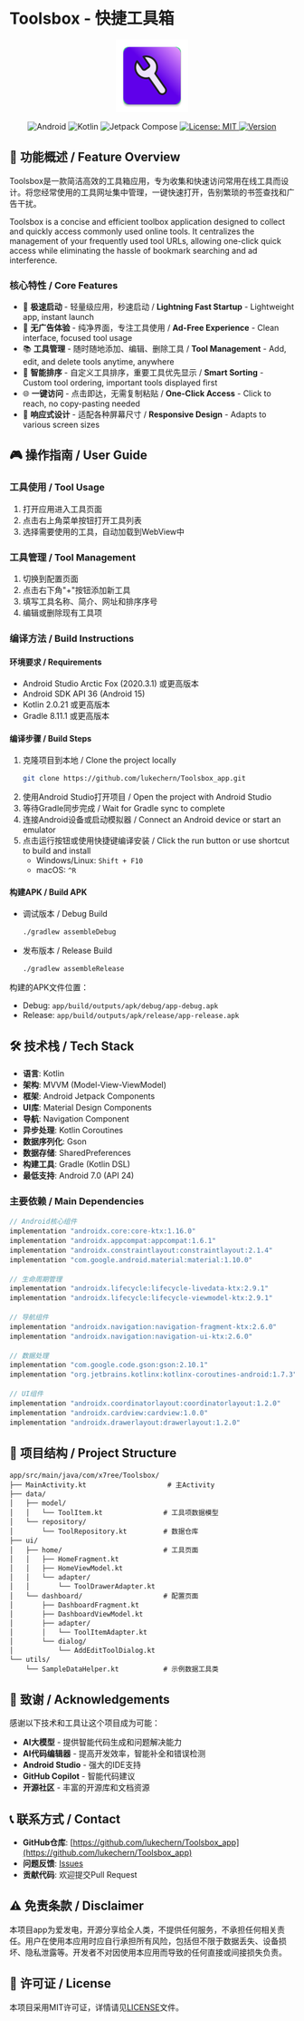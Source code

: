 # Toolsbox - 快捷工具箱

<p align="center">
  <img src="app\src\main\res\mipmap-xxxhdpi\ic_launcher.webp" alt="Toolsbox Logo" width="128" height="128">
</p>

<p align="center">
  <img src="https://img.shields.io/badge/Android-3DDC84?style=for-the-badge&logo=android&logoColor=white" alt="Android">
  <img src="https://img.shields.io/badge/Kotlin-0095D5?style=for-the-badge&logo=kotlin&logoColor=white" alt="Kotlin">
  <img src="https://img.shields.io/badge/Jetpack_Compose-4285F4?style=for-the-badge&logo=jetpack-compose&logoColor=white" alt="Jetpack Compose">
  <a href="https://opensource.org/licenses/MIT">
    <img src="https://img.shields.io/badge/License-MIT-yellow.svg?style=for-the-badge" alt="License: MIT">
  </a>
  <a href="https://github.com/lukechern/Toolsbox_app">
    <img src="https://img.shields.io/badge/version-1.6-blue.svg?style=for-the-badge" alt="Version">
  </a>
</p>

## 📱 功能概述 / Feature Overview

Toolsbox是一款简洁高效的工具箱应用，专为收集和快速访问常用在线工具而设计。将您经常使用的工具网址集中管理，一键快速打开，告别繁琐的书签查找和广告干扰。

Toolsbox is a concise and efficient toolbox application designed to collect and quickly access commonly used online tools. It centralizes the management of your frequently used tool URLs, allowing one-click quick access while eliminating the hassle of bookmark searching and ad interference.

### 核心特性 / Core Features
- 🚀 **极速启动** - 轻量级应用，秒速启动 / **Lightning Fast Startup** - Lightweight app, instant launch
- 🚫 **无广告体验** - 纯净界面，专注工具使用 / **Ad-Free Experience** - Clean interface, focused tool usage
- 📚 **工具管理** - 随时随地添加、编辑、删除工具 / **Tool Management** - Add, edit, and delete tools anytime, anywhere
- 🎯 **智能排序** - 自定义工具排序，重要工具优先显示 / **Smart Sorting** - Custom tool ordering, important tools displayed first
- 🌐 **一键访问** - 点击即达，无需复制粘贴 / **One-Click Access** - Click to reach, no copy-pasting needed
- 📱 **响应式设计** - 适配各种屏幕尺寸 / **Responsive Design** - Adapts to various screen sizes

## 🎮 操作指南 / User Guide

### 工具使用 / Tool Usage
1. 打开应用进入工具页面
2. 点击右上角菜单按钮打开工具列表
3. 选择需要使用的工具，自动加载到WebView中

### 工具管理 / Tool Management
1. 切换到配置页面
2. 点击右下角"+"按钮添加新工具
3. 填写工具名称、简介、网址和排序序号
4. 编辑或删除现有工具项

### 编译方法 / Build Instructions
#### 环境要求 / Requirements
- Android Studio Arctic Fox (2020.3.1) 或更高版本
- Android SDK API 36 (Android 15)
- Kotlin 2.0.21 或更高版本
- Gradle 8.11.1 或更高版本

#### 编译步骤 / Build Steps
1. 克隆项目到本地 / Clone the project locally
   ```bash
   git clone https://github.com/lukechern/Toolsbox_app.git
   ```
2. 使用Android Studio打开项目 / Open the project with Android Studio
3. 等待Gradle同步完成 / Wait for Gradle sync to complete
4. 连接Android设备或启动模拟器 / Connect an Android device or start an emulator
5. 点击运行按钮或使用快捷键编译安装 / Click the run button or use shortcut to build and install
   - Windows/Linux: `Shift + F10`
   - macOS: `^R`

#### 构建APK / Build APK
- 调试版本 / Debug Build
  ```bash
  ./gradlew assembleDebug
  ```
- 发布版本 / Release Build
  ```bash
  ./gradlew assembleRelease
  ```

构建的APK文件位置：
- Debug: `app/build/outputs/apk/debug/app-debug.apk`
- Release: `app/build/outputs/apk/release/app-release.apk`

## 🛠 技术栈 / Tech Stack

- **语言**: Kotlin
- **架构**: MVVM (Model-View-ViewModel)
- **框架**: Android Jetpack Components
- **UI库**: Material Design Components
- **导航**: Navigation Component
- **异步处理**: Kotlin Coroutines
- **数据序列化**: Gson
- **数据存储**: SharedPreferences
- **构建工具**: Gradle (Kotlin DSL)
- **最低支持**: Android 7.0 (API 24)

### 主要依赖 / Main Dependencies
```kotlin
// Android核心组件
implementation "androidx.core:core-ktx:1.16.0"
implementation "androidx.appcompat:appcompat:1.6.1"
implementation "androidx.constraintlayout:constraintlayout:2.1.4"
implementation "com.google.android.material:material:1.10.0"

// 生命周期管理
implementation "androidx.lifecycle:lifecycle-livedata-ktx:2.9.1"
implementation "androidx.lifecycle:lifecycle-viewmodel-ktx:2.9.1"

// 导航组件
implementation "androidx.navigation:navigation-fragment-ktx:2.6.0"
implementation "androidx.navigation:navigation-ui-ktx:2.6.0"

// 数据处理
implementation "com.google.code.gson:gson:2.10.1"
implementation "org.jetbrains.kotlinx:kotlinx-coroutines-android:1.7.3"

// UI组件
implementation "androidx.coordinatorlayout:coordinatorlayout:1.2.0"
implementation "androidx.cardview:cardview:1.0.0"
implementation "androidx.drawerlayout:drawerlayout:1.2.0"
```

## 📁 项目结构 / Project Structure

```
app/src/main/java/com/x7ree/Toolsbox/
├── MainActivity.kt                    # 主Activity
├── data/
│   ├── model/
│   │   └── ToolItem.kt               # 工具项数据模型
│   └── repository/
│       └── ToolRepository.kt         # 数据仓库
├── ui/
│   ├── home/                         # 工具页面
│   │   ├── HomeFragment.kt
│   │   ├── HomeViewModel.kt
│   │   └── adapter/
│   │       └── ToolDrawerAdapter.kt
│   └── dashboard/                    # 配置页面
│       ├── DashboardFragment.kt
│       ├── DashboardViewModel.kt
│       ├── adapter/
│       │   └── ToolItemAdapter.kt
│       └── dialog/
│           └── AddEditToolDialog.kt
└── utils/
    └── SampleDataHelper.kt           # 示例数据工具类
```

## 🙏 致谢 / Acknowledgements

感谢以下技术和工具让这个项目成为可能：

- **AI大模型** - 提供智能代码生成和问题解决能力
- **AI代码编辑器** - 提高开发效率，智能补全和错误检测
- **Android Studio** - 强大的IDE支持
- **GitHub Copilot** - 智能代码建议
- **开源社区** - 丰富的开源库和文档资源

## 📞 联系方式 / Contact

- **GitHub仓库**: [https://github.com/lukechern/Toolsbox_app](https://github.com/lukechern/Toolsbox_app)
- **问题反馈**: [Issues](https://github.com/lukechern/Toolsbox_app/issues)
- **贡献代码**: 欢迎提交Pull Request

## ⚠️ 免责条款 / Disclaimer

本项目app为爱发电，开源分享给全人类，不提供任何服务，不承担任何相关责任。用户在使用本应用时应自行承担所有风险，包括但不限于数据丢失、设备损坏、隐私泄露等。开发者不对因使用本应用而导致的任何直接或间接损失负责。

## 📄 许可证 / License

本项目采用MIT许可证，详情请见[LICENSE](LICENSE)文件。